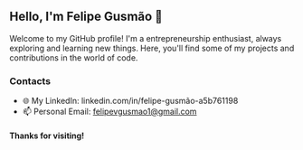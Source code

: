 ## Hello, I'm Felipe Gusmão 👋

Welcome to my GitHub profile! I'm a entrepreneurship enthusiast, always exploring and learning new things. Here, you'll find some of my projects and contributions in the world of code.

### Contacts

- 🌐 My LinkedIn: linkedin.com/in/felipe-gusmão-a5b761198
- 📫 Personal Email: felipevgusmao1@gmail.com

#### Thanks for visiting!


